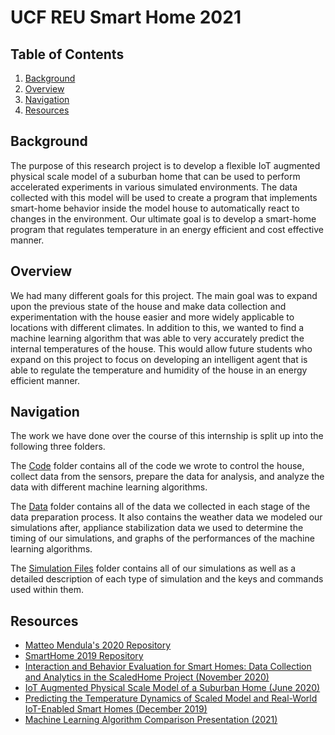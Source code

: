 # UCF REU Smart Home 2021

## Table of Contents
1. [Background](#background)
2. [Overview](#overview)
3. [Navigation](#navigation)
4. [Resources](#resources)

## Background
The purpose of this research project is to develop a flexible IoT augmented physical
scale model of a suburban home that can be used to perform accelerated experiments
in various simulated environments. The data collected with this model will be used
to create a program that implements smart-home behavior inside the model house to
automatically react to changes in the environment. Our ultimate goal is to develop
a smart-home program that regulates temperature in an energy efficient and cost effective manner.

## Overview
We had many different goals for this project. The main goal was to expand upon
the previous state of the house and make data collection and experimentation with
the house easier and more widely applicable to locations with different climates.
In addition to this, we wanted to find a machine learning algorithm that was able to
very accurately predict the internal temperatures of the house. This would allow
future students who expand on this project to focus on developing an intelligent
agent that is able to regulate the temperature and humidity of the house in an
energy efficient manner.

## Navigation
The work we have done over the course of this internship is split up into the following
three folders.

The [Code](https://github.com/nia-00/UCF_REU_SmartHome_2021/tree/main/Code)
folder contains all of the code we wrote to control the house, collect
data from the sensors, prepare the data for analysis, and analyze the data with
different machine learning algorithms.

The [Data](https://github.com/nia-00/UCF_REU_SmartHome_2021/tree/main/Data)
folder contains all of the data we collected in each stage of the data
preparation process. It also contains the weather data we modeled our simulations
after, appliance stabilization data we used to determine the timing of our
simulations, and graphs of the performances of the machine learning algorithms.

The [Simulation Files](https://github.com/nia-00/UCF_REU_SmartHome_2021/tree/main/Simulation%20Files)
folder contains all of our simulations as well as a detailed
description of each type of simulation and the keys and commands used within them.

## Resources
* [Matteo Mendula's 2020 Repository](https://github.com/MatteoMendula/ScaledHome_Control_System)
* [SmartHome 2019 Repository](https://github.com/tjburns/not-a-SmartHome)
* [Interaction and Behavior Evaluation for Smart Homes: Data Collection and Analytics in the ScaledHome Project (November 2020)](https://iotreu.cs.ucf.edu/wp-content/uploads/2021/02/Mendula-2020-MSWiM.pdf)
* [IoT Augmented Physical Scale Model of a Suburban Home (June 2020)](http://iotreu.cs.ucf.edu/wp-content/uploads/2020/04/Burns-2020-ICC20.pdf)
* [Predicting the Temperature Dynamics of Scaled Model and Real-World IoT-Enabled Smart Homes (December 2019)](http://iotreu.cs.ucf.edu/wp-content/uploads/2019/12/Ling-2019-GLOBECOM.pdf)
* [Machine Learning Algorithm Comparison Presentation (2021)](https://docs.google.com/presentation/d/1H27z57upA4mjh_rb52Q8nDrQPLKvHkttoSWYv43GUWA/edit?usp=sharing)
